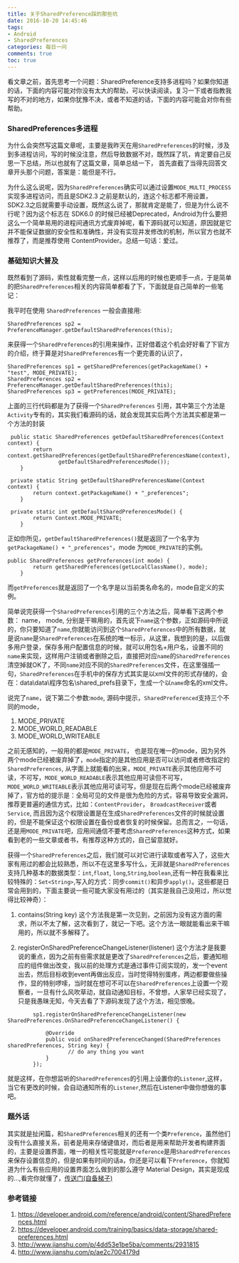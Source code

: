 ```yaml
---
title: 关于SharedPreference踩的那些坑
date: 2016-10-20 14:45:46
tags: 
- Android
- SharedPreferences
categories: 每日一问
comments: true
toc: true
---
```

看文章之前，首先思考一个问题：SharedPreference支持多进程吗？如果你知道的话，下面的内容可能对你没有太大的帮助，可以快读阅读，复习一下或者指教我写的不对的地方，如果你犹豫不决，或者不知道的话，下面的内容可能会对你有些帮助。

<!-- more -->

### SharedPreferences多进程

为什么会突然写这篇文章呢，主要是我昨天在用`SharedPreferences`的时候，涉及到多进程访问，写的时候没注意，然后导致数据不对，既然踩了坑，肯定要自己反思一下总结，所以也就有了这篇文章，简单总结一下，
首先直截了当得先回答文章开头那个问题，答案是：能但是不行。

为什么这么说呢，因为`SharedPreferences`确实可以通过设置`MODE_MULTI_PROCESS`实现多进程访问，而且是SDK2.3 之前是默认的，连这个标志都不用设置，SDK2.3之后就需要手动设置，既然这么说了，那就肯定是能了，但是为什么说不行呢？因为这个标志在 SDK6.0 的时候已经被Deprecated，Android为什么要把这么一个简单易用的进程间通讯方式废弃掉呢，看下源码就可以知道，原因就是它并不能保证数据的安全性和准确性，并没有实现并发修改的机制，所以官方也就不推荐了，而是推荐使用 ContentProvider。总结一句话：爱过。

### 基础知识大普及

既然看到了源码，索性就看完整一点，这样以后用的时候也更顺手一点，于是简单的把`SharedPreferences`相关的内容简单都看了下，下面就是自己简单的一些笔记：

我平时在使用 `SharedPreferences` 一般会直接用:

```
SharedPreferences sp2 = PreferenceManager.getDefaultSharedPreferences(this);
```

来获得一个`SharedPreferences`的引用来操作，正好借着这个机会好好看了下官方的介绍，终于算是对`SharedPreferences`有一个更完善的认识了，

```
SharedPreferences sp1 = getSharedPreferences(getPackageName() + "test", MODE_PRIVATE);
SharedPreferences sp2 = PreferenceManager.getDefaultSharedPreferences(this);
SharedPreferences sp3 = getPreferences(MODE_PRIVATE);
```

上面的三行代码都是为了获得一个`SharedPreferences` 引用，其中第三个方法是`Activity`专有的，其实我们看源码的话，就会发现其实后两个方法其实都是第一个方法的封装

```
 public static SharedPreferences getDefaultSharedPreferences(Context context) {
        return context.getSharedPreferences(getDefaultSharedPreferencesName(context),
                getDefaultSharedPreferencesMode());
    }
    
 private static String getDefaultSharedPreferencesName(Context context) {
        return context.getPackageName() + "_preferences";
    }
    
 private static int getDefaultSharedPreferencesMode() {
        return Context.MODE_PRIVATE;
    }
```

正如你所见，`getDefaultSharedPreferences()`就是返回了一个名字为`getPackageName() + "_preferences"`，mode 为`MODE_PRIVATE`的实例。

```
public SharedPreferences getPreferences(int mode) {
        return getSharedPreferences(getLocalClassName(), mode);
    }
```

而`getPreferences`就是返回了一个名字是以当前类名命名的，mode自定义的实例。


简单说完获得一个`SharedPreferences`引用的三个方法之后，简单看下这两个参数： name， mode, 分别是干嘛用的，首先说下`name`这个参数，正如源码中所说的，你只要知道了`name`,你就能访问到这个`SharedPreferences`中的所有数据，就是说`name`是`SharedPreferences`在系统的唯一标示，从这里，我想到的是，以后做多用户登录，保存多用户配置信息的时候，就可以用包名+用户名，设置不同的`name`来实现，这样用户注销或者删除之后，直接把对应`name`的`SharedPreferences`清空掉就OK了，不同`name`对应不同的`SharedPreferences`文件，在这里强插一句，`SharedPreferences`在手机中的保存方式其实是以xml文件的形式存储的，会在：data\data\程序包名\shared_prefs目录下，生成一个以`name`命名的xml文件。

说完了`name`，说下第二个参数:`mode`, 源码中提示，`SharedPreferenced`支持三个不同的mode， 

1. MODE_PRIVATE
2. MODE_WORLD_READABLE
3. MODE_WORLD_WRITEABLE

之前无感知的，一般用的都是`MODE_PRIVATE`， 也是现在唯一的mode，因为另外两个mode已经被废弃掉了，`mode`指定的是其他应用是否可以访问或者修改指定的`SharedPreferences`, 从字面上就能看的出来，`MODE_PRIVATE`表示其他应用不可读，不可写，`MODE_WORLD_READABLE`表示其他应用可读但不可写，`MODE_WORLD_WRITEABLE`表示其他应用可读可写，但是现在后两个mode已经被废弃掉了，官方给的提示是：全局可见的文件是很为危险的方式，容易导致安全漏洞，推荐更普遍的通信方式，比如：`ContentProvider`， `BroadcastReceiver`或者`Service`, 而且因为这个权限设置是在生成`SharedPreferences`文件的时候就设置的，但是不能保证这个权限设置在备份或者恢复的时候保留。总而言之，一句话，还是用`MODE_PRIVATE`吧，应用间通信不要考虑`SharedPreferences`这种方式，如果看到老的一些文章或者书，有推荐这种方式的，自己留意就好。

获得一个`SharedPreferences`之后，我们就可以对它进行读取或者写入了，这些大家有用过的都会比较熟悉，所以不在这里多写什么，无非就是`SharedPreferences`支持几种基本的数据类型：`int`,`float`, `long`,`String`,`boolean`,还有一种在我看来比较特殊的：`Set<String>`,写入的方式：同步`commit()`和异步`apply()`。这些都是日常会用到的，下面主要说一些可能大家没有用过的（其实是我自己没用过，所以觉得比较神奇）：

1. 	contains(String key)
这个方法我是第一次见到，之前因为没有这方面的需求，所以不太了解，这次看到了，就记一下吧。这个方法一眼就能看出来干嘛用的，所以就不多解释了。

2. registerOnSharedPreferenceChangeListener(listener)
这个方法才是我要说的重点，因为之前有些需求就是更改了`SharedPreferences`之后，要通知相应的组件做出改变，我以前的处理方式是通过事件订阅实现的，发一个event出去，然后目标收到event再做出反应，当时觉得特别蛋疼，两边都要做些操作，显的特别啰嗦，当时就在想可不可以在`SharedPreferences`上设置一个观察者，一旦有什么风吹草动，就自动通知目标，不曾想，人家早已经实现了，只是我愚昧无知，今天去看了下源码发现了这个方法，相见恨晚。

```
        sp1.registerOnSharedPreferenceChangeListener(new SharedPreferences.OnSharedPreferenceChangeListener() {

            @Override
            public void onSharedPreferenceChanged(SharedPreferences sharedPreferences, String key) {
                   // do any thing you want 
            }
        });
```

就是这样，在你想监听的`SharedPreferences`的引用上设置你的`Listener`,这样，当它有更改的时候，会自动通知所有的`Listener`,然后在Listener中做你想做的事吧。

### 题外话

其实就是扯闲篇，和`SharedPreferences`相关的还有一个类`Preference`，虽然他们没有什么直接关系，前者是用来存储键值对，而后者是用来帮助开发者构建界面的，主要是设置界面，唯一的相关性可能就是`Preference`是用`SharedPreferences`来保存设置信息的，但是如果有时间的话a，你还是可以看下`Preference`，你就知道为什么有些应用的设置界面怎么做到的那么遵守 Material Design，其实是现成的...,看完你就懂了，[传送门(自备梯子)](https://developer.android.com/guide/topics/ui/settings.html)

### 参考链接
 
1. https://developer.android.com/reference/android/content/SharedPreferences.html
2. https://developer.android.com/training/basics/data-storage/shared-preferences.html
3. http://www.jianshu.com/p/4dd53e1be5ba/comments/2931815
4. http://www.jianshu.com/p/ae2c7004179d
